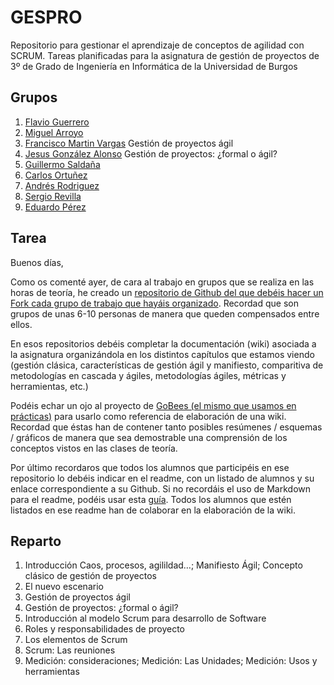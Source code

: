 # GESPRO
Repositorio para gestionar el aprendizaje de conceptos de agilidad con SCRUM. Tareas planificadas para la asignatura de gestión de proyectos de 3º de Grado de Ingeniería en Informática de la Universidad de Burgos


## Grupos

1. [Flavio Guerrero](https://github.com/flavioguerrerov)
2. [Miguel Arroyo](https://github.com/miguelarroyo-ubu)
3. [Francisco Martin Vargas](https://github.com/fmv1001) Gestión de proyectos ágil
4. [Jesus González Alonso](https://github.com/jga1006) Gestión de proyectos: ¿formal o ágil?
5. [Guillermo Saldaña](https://github.com/GuillermoSaldana)
6. [Carlos Ortuñez](https://github.com/CarlosOrtu)
7. [Andrés Rodriguez](https://github.com/andriu99)
8. [Sergio Revilla](https://github.com/srevilla99)
9. [Eduardo Pérez](https://github.com/eduperz)

## Tarea

Buenos días,

Como os comenté ayer, de cara al trabajo en grupos que se realiza en las horas de teoría, he creado un [repositorio de Github del que debéis hacer un Fork cada grupo de trabajo que hayáis organizado](https://github.com/smarquina/GESPRO_teoria_19).  Recordad que son grupos de unas 6-10 personas de manera que queden compensados entre ellos.

En esos repositorios debéis completar la documentación (wiki) asociada a la asignatura organizándola en los distintos capítulos que estamos viendo (gestión clásica, características de gestión ágil y manifiesto, comparitiva de metodologías en cascada y ágiles, metodologías ágiles, métricas y herramientas, etc.)

Podéis echar un ojo al proyecto de [GoBees (el mismo que usamos en prácticas)](https://github.com/davidmigloz/go-bees/wiki) para usarlo como referencia de elaboración de una wiki. Recordad que éstas han de contener tanto posibles resúmenes / esquemas / gráficos de manera que sea demostrable una comprensión de los conceptos vistos en las clases de teoría.

Por último recordaros que todos los alumnos que participéis en ese repositorio lo debéis indicar en el readme, con un listado de alumnos y su enlace correspondiente a su Github. Si no recordáis el uso de Markdown para el readme, podéis usar esta [guía](https://github.com/adam-p/markdown-here/wiki/Markdown-Cheatsheet).
Todos los alumnos que estén listados en ese readme han de colaborar en la elaboración de la wiki.

## Reparto

1. Introducción Caos, procesos, agilildad…; Manifiesto Ágil; Concepto clásico de gestión de proyectos
2. El nuevo escenario
3. Gestión de proyectos ágil 
4. Gestión de proyectos: ¿formal o ágil?
5. Introducción al modelo Scrum para desarrollo de Software
6. Roles y responsabilidades de proyecto
7. Los elementos de Scrum
8. Scrum: Las reuniones
9. Medición: consideraciones; Medición: Las Unidades; Medición: Usos y herramientas
